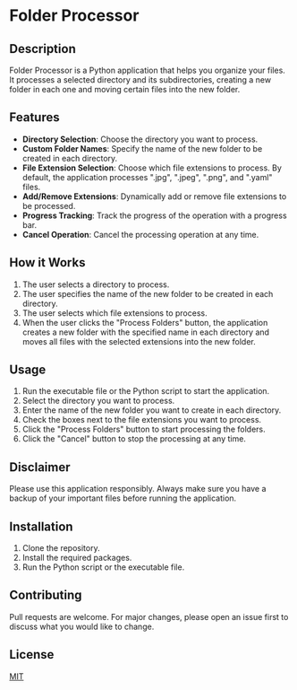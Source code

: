 # Folder Processor

## Description
Folder Processor is a Python application that helps you organize your files. It processes a selected directory and its subdirectories, creating a new folder in each one and moving certain files into the new folder.

## Features
- **Directory Selection**: Choose the directory you want to process.
- **Custom Folder Names**: Specify the name of the new folder to be created in each directory.
- **File Extension Selection**: Choose which file extensions to process. By default, the application processes ".jpg", ".jpeg", ".png", and ".yaml" files.
- **Add/Remove Extensions**: Dynamically add or remove file extensions to be processed.
- **Progress Tracking**: Track the progress of the operation with a progress bar.
- **Cancel Operation**: Cancel the processing operation at any time.

## How it Works
1. The user selects a directory to process.
2. The user specifies the name of the new folder to be created in each directory.
3. The user selects which file extensions to process.
4. When the user clicks the "Process Folders" button, the application creates a new folder with the specified name in each directory and moves all files with the selected extensions into the new folder.

## Usage
1. Run the executable file or the Python script to start the application.
2. Select the directory you want to process.
3. Enter the name of the new folder you want to create in each directory.
4. Check the boxes next to the file extensions you want to process.
5. Click the "Process Folders" button to start processing the folders.
6. Click the "Cancel" button to stop the processing at any time.

## Disclaimer
Please use this application responsibly. Always make sure you have a backup of your important files before running the application.

## Installation
1. Clone the repository.
2. Install the required packages.
3. Run the Python script or the executable file.

## Contributing
Pull requests are welcome. For major changes, please open an issue first to discuss what you would like to change.

## License
[MIT](https://choosealicense.com/licenses/mit/)

